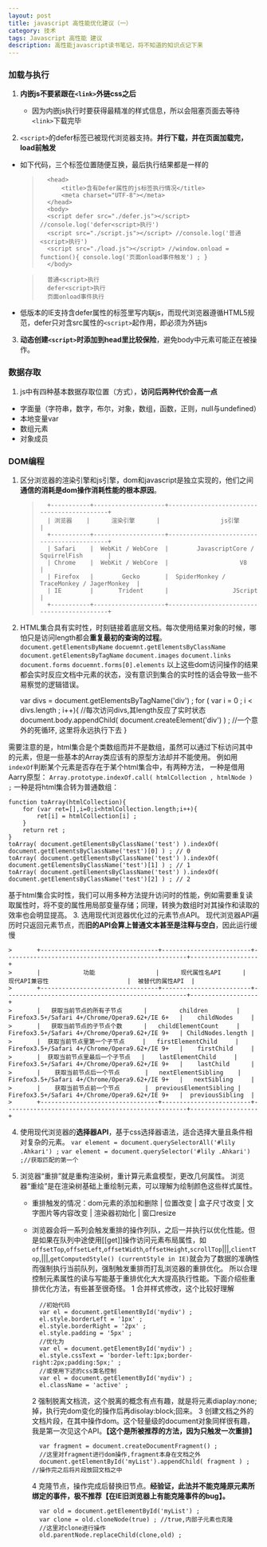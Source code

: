 ```yaml
---
layout: post
title: javascript 高性能优化建议（一）
category: 技术
tags: Javascript 高性能 建议
description: 高性能javascript读书笔记，将不知道的知识点记下来
---
```


### 加载与执行

1. **内嵌js不要紧跟在`<link>`外链css之后**
    * 因为内嵌js执行时要获得最精准的样式信息，所以会阻塞页面去等待`<link>`下载完毕

2. `<script>`的defer标签已被现代浏览器支持。**并行下载，并在页面加载完，load前触发**
  * 如下代码，三个标签位置随便互换，最后执行结果都是一样的
 
    >	    <head>
    >			<title>含有Defer属性的js标签执行情况</title>
    >			<meta charset="UTF-8"></meta>
    >		</head>
    >		<body>
    >	    <script defer src="./defer.js"></script> //console.log('defer<script>执行')
    >	    <script src="./script.js"></script> //console.log('普通<script>执行')
    >	    <script src="./load.js"></script> //window.onload = function(){ console.log('页面onload事件触发') ; }
    >	    </body>
    
    >		普通<script>执行
    >		defer<script>执行
    >	    页面onload事件执行
  
  * 低版本的IE支持含defer属性的标签里写内联js，而现代浏览器遵循HTML5规范，defer只对含src属性的`<script>`起作用，即必须为外链js

3. **动态创建`<script>`时添加到head里比较保险**，避免body中元素可能正在被操作。


### 数据存取

1. js中有四种基本数据存取位置（方式），**访问后两种代价会高一点**
  * 字面量（字符串，数字，布尔，对象，数组，函数，正则，null与undefined）
  * 本地变量var
  * 数组元素
  * 对象成员  

### DOM编程

1. 区分浏览器的渲染引擎和js引擎，dom和javascript是独立实现的，他们之间**通信的消耗是dom操作消耗性能的根本原因**。

    >		+-----------+--------------------+--------------------------------------------+
    >		| 浏览器    |      渲染引擎      |                 js引擎                     |
    >		+-----------+--------------------+--------------------------------------------+
    >		| Safari    |  WebKit / WebCore  |        JavascriptCore / SquirrelFish       |
    >		| Chrome    |  WebKit / WebCore  |                    V8                      |
    >		| Firefox   |        Gecko       |  SpiderMonkey / TraceMonkey / JagerMonkey  |
    >		| IE        |       Trident      |   				JScript                   |
    >		+-----------+--------------------+--------------------------------------------+


2. HTML集合具有实时性，时刻链接着底层文档。每次使用结果对象的时候，哪怕只是访问length都会**重复最初的查询的过程**。
    `document.getElementsByName`
    `docuemnt.getElementsByClassName`
    `document.getElementsByTagName`
    `document.images`
    `document.links`
    `document.forms`
    `docuemnt.forms[0].elements`
以上这些dom访问操作的结果都会实时反应文档中元素的状态，没有意识到集合的实时性的话会导致一些不易察觉的逻辑错误。

    var divs = document.getElementsByTagName('div') ;
    for ( var i = 0 ; i < divs.length ; i++){ //每次访问divs,其length反应了实时状态
        document.body.appendChild( document.createElement('div') ) ;	//一个意外的死循环, 这里将永远执行下去
    }

需要注意的是，html集合是个类数组而并不是数组，虽然可以通过下标访问其中的元素，但是一些基本的Array类应该有的原型方法却并不能使用。
例如用`indexOf`判断某个元素是否存在于某个html集合中，有两种方法，
一种是借用Aarry原型：
`Array.prototype.indexOf.call( htmlCollection , htmlNode ) ;`
一种是将html集合转为普通数组：

    function toArray(htmlCollection){
        for (var ret=[],i=0;i<htmlCollection.length;i++){
            ret[i] = htmlCollection[i] ;
        }
        return ret ;
    }
    toArray( document.getElementsByClassName('test') ).indexOf( document.getElementsByClassName('test')[0] ) ; // 0 
    toArray( document.getElementsByClassName('test') ).indexOf( document.getElementsByClassName('test')[1] ) ; // 1
    toArray( document.getElementsByClassName('test') ).indexOf( document.getElementsByClassName('test')[2] ) ; // 2 


基于html集合实时性，我们可以用多种方法提升访问时的性能，例如需要重复读取属性时，将不变的属性用局部变量存储；同理，转换为数组时对其操作和读取的效率也会明显提高。
3. 选用现代浏览器优化过的元素节点API。
现代浏览器API遍历时只返回元素节点，而**旧的API会算上普通文本甚至是注释与空白**，因此运行缓慢

	>		+---------------------------------+-------------------------+---------------------------------------------------+-------------------+
	>		|            功能                 |      现代属性名API      |                现代API兼容性                      |  被替代的属性API  |
	>		+---------------------------------+-------------------------+---------------------------------------------------+-------------------+
	>		|   获取当前节点的所有子节点      |         children        |   Firefox3.5+/Safari 4+/Chrome/Opera9.62+/IE 6+   |    childNodes     |
	>		|   获取当前节点的子节点个数      |   childElementCount     |   Firefox3.5+/Safari 4+/Chrome/Opera9.62+/IE 9+   | ChildNodes.length |
	>		|  获取当前节点里第一个子节点     |   firstElementChild     |   Firefox3.5+/Safari 4+/Chrome/Opera9.62+/IE 9+   |    firstChild     |
	>		|  获取当前节点里最后一个子节点   |    lastElementChild     |   Firefox3.5+/Safari 4+/Chrome/Opera9.62+/IE 9+   |    lastChild      |
	>		|    获取当前节点后一个节点       |   nextElementSibling    |   Firefox3.5+/Safari 4+/Chrome/Opera9.62+/IE 9+   |   nextSibling     |
	>		|    获取当前节点前一个节点       |  previousElementSibling |   Firefox3.5+/Safari 4+/Chrome/Opera9.62+/IE 9+   |  previousSibling  |
	>		+---------------------------------+-------------------------+---------------------------------------------------+-------------------+


4. 使用现代浏览器的**选择器API**，基于css选择器语法，适合选择大量且条件相对复杂的元素。
`var element = document.querySelectorAll('#lily .Ahkari') ;`
`var element = document.querySelector('#lily .Ahkari') ;//获取匹配的第一个 `

5. 浏览器“重排”就是重构渲染树，重计算元素盒模型，更改几何属性。
浏览器“重绘”是在渲染树基础上重绘制元素，可以理解为绘制颜色这些样式属性。
    * 重排触发的情况：dom元素的添加和删除 | 位置改变 | 盒子尺寸改变 | 文字图片等内容改变 | 渲染器初始化 | 窗口resize
    * 浏览器会将一系列会触发重排的操作列队，之后一并执行以优化性能。但是如果在队列中途使用[[get]]操作访问元素布局属性，如`offsetTop`,`offsetLeft`,`offsetWidth`,`offsetHeight`,`scrollTop`|||,`clientTop`,|||,`getComputedStyle() (currentStyle in IE)`就会为了数据的准确性而强制执行当前队列，强制触发重排而打乱浏览器的重排优化。
所以合理控制元素属性的读与写能基于重排优化大大提高执行性能。下面介绍些重排优化方法，有些甚至很奇怪。
        1 合并样式修改，这个比较好理解
    
            //初始代码
            var el = document.getElementById('mydiv') ;
            el.style.borderLeft = '1px' ;
            el.style.borderRight = '2px' ;
            el.style.padding = '5px' ;
            //优化为
            var el = document.getElementById('mydiv') ;
            el.style.cssText = 'border-left:1px;border-right:2px;padding:5px;' ;
            //或使用下述的css类名控制
            var el = document.getElementById('mydiv') ;
            el.className = 'active' ;
      
        
        2 强制脱离文档流，这个脱离的概念有点有趣，就是将元素diaplay:none;掉，执行完dom变化的操作后再disolay:block;回来。
        3 创建文档之外的文档片段，在其中操作dom。这个轻量级的document对象同样很有趣，我是第一次见这个API。**【这个是所被推荐的方法，因为只触发一次重排】**
      
            var fragment = document.createDocumentFragment() ;
            //这里对fragment进行dom操作,fragment本身在文档之外
            document.getElementById('myList').appendChild( fragment ) ; //操作完之后将片段放回文档之中
        
        4 克隆节点，操作完成后替换旧节点。**经验证，此法并不能克隆原元素所绑定的事件，极不推荐【在IE旧浏览器上有能克隆事件的bug】。**

            var old = document.getElementById('myList') ;
            var clone = old.cloneNode(true) ; //true,内部子元素也克隆
            //这里对clone进行操作
            old.parentNode.replaceChild(clone,old) ;
     